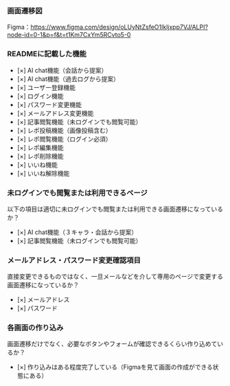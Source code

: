 ### 画面遷移図
Figma：https://www.figma.com/design/oLUyNtZsfeO1Ikljxpp7VJ/ALPI?node-id=0-1&p=f&t=t1Km7CxYm5RCvto5-0

### READMEに記載した機能
- [×] AI chat機能（会話から提案）
- [×] AI chat機能（過去ログから提案）
- [×] ユーザー登録機能
- [×] ログイン機能
- [×] パスワード変更機能
- [×] メールアドレス変更機能
- [×] 記事閲覧機能（未ログインでも閲覧可能）
- [×] レポ投稿機能（画像投稿含む）
- [×] レポ閲覧機能（ログイン必須）
- [×] レポ編集機能
- [×] レポ削除機能
- [×] いいね機能
- [×] いいね解除機能

### 未ログインでも閲覧または利用できるページ
以下の項目は適切に未ログインでも閲覧または利用できる画面遷移になっているか？
- [×] AI chat機能（３キャラ・会話から提案）
- [×] 記事閲覧機能（未ログインでも閲覧可能）


### メールアドレス・パスワード変更確認項目
直接変更できるものではなく、一旦メールなどを介して専用のページで変更する画面遷移になっているか？
- [×] メールアドレス
- [×] パスワード

### 各画面の作り込み
画面遷移だけでなく、必要なボタンやフォームが確認できるくらい作り込めているか？
- [×] 作り込みはある程度完了している（Figmaを見て画面の作成ができる状態にある）